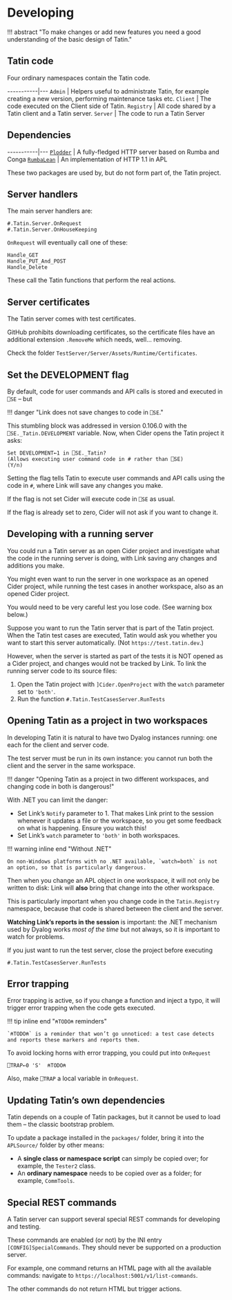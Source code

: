# Developing

!!! abstract "To make changes or add new features you need a good understanding of the basic design of Tatin."


## Tatin code

Four ordinary namespaces contain the Tatin code.

-----------|---
`Admin`    | Helpers useful to administrate Tatin, for example creating a new version, performing maintenance tasks etc.
`Client`   | The code executed on the Client side of Tatin.
`Registry` | All code shared by a Tatin client and a Tatin server.
`Server`   | The code to run a Tatin Server


## Dependencies

-----------|---
[`Plodder`](https://github.com/aplteam/Plodder) | A fully-fledged HTTP server based on Rumba and Conga
[`RumbaLean`](https://github.com/aplteam/RumbaLean) | An implementation of HTTP 1.1 in APL

These two packages are used by, but do not form part of, the Tatin project.


## Server handlers

The main server handlers are:

    #.Tatin.Server.OnRequest
    #.Tatin.Server.OnHouseKeeping

`OnRequest` will eventually call one of these:

    Handle_GET
    Handle_PUT_And_POST
    Handle_Delete

These call the Tatin functions that perform the real actions.


## Server certificates

The Tatin server comes with test certificates.

GitHub prohibits downloading certificates, so the certificate files have an additional extension `.RemoveMe` which needs, well… removing.

Check the folder `TestServer/Server/Assets/Runtime/Certificates`.



## Set the DEVELOPMENT flag

By default, code for user commands and API calls is stored and executed in `⎕SE` – but

!!! danger "Link does not save changes to code in `⎕SE`."

This stumbling block was addressed in version 0.106.0
with the `⎕SE._Tatin.DEVELOPMENT` variable.
Now, when Cider opens the Tatin project it asks:

    Set DEVELOPMENT←1 in ⎕SE._Tatin?
    (Allows executing user command code in # rather than ⎕SE)
    (Y/n)

Setting the flag tells Tatin to execute user commands and API calls using the code in `#`, where Link will save any changes you make.

If the flag is not set Cider <!-- won’t ask the question, and  --> will execute code in `⎕SE` as usual.

If the flag is already set to zero, Cider will not ask if you want to change it.

<!-- 
FIXME
Can this be right? Cider will ask if you want the flag set, but only if the flag is already set?
 -->


## Developing with a running server

You could run a Tatin server as an open Cider project
and investigate what the code in the running server is doing, with Link saving any changes and additions you make.

You might even want to run the server in one workspace as an opened Cider project, while running the test cases in another workspace, also as an opened Cider project.

You would need to be very careful lest you lose code. (See warning box below.)

Suppose you want to run the Tatin server that is part of the Tatin project.
When the Tatin test cases are executed, Tatin would ask you whether you want to start this server automatically.
(Not `https://test.tatin.dev`.)

However, when the server is started as part of the tests it is NOT opened as a Cider project, and changes would not be tracked by Link.
To link the running server code to its source files:

1. Open the Tatin project with `]Cider.OpenProject` with the `watch` parameter set to `'both'`.
1. Run the function `#.Tatin.TestCasesServer.RunTests`


## Opening Tatin as a project in two workspaces

In developing Tatin it is natural to have two Dyalog instances running: one each for the client and server code.

The test server must be run in its own instance: you cannot run both the client and the server in the same workspace.

!!! danger "Opening Tatin as a project in two different workspaces, and changing code in both is dangerous!"

With .NET you can limit the danger:

-   Set Link’s `Notify` parameter to 1. That makes Link print to the session whenever it updates a file or the workspace, so you get some feedback on what is happening. Ensure you watch this!
-   Set Link’s `watch` parameter to `'both'` in both workspaces.

!!! warning inline end "Without .NET"

    On non-Windows platforms with no .NET available, `watch=both` is not an option, so that is particularly dangerous.

Then when you change an APL object in one workspace, it will not only be written to disk: Link will **also** bring that change into the other workspace.

This is particularly important when you change code in the `Tatin.Registry` namespace, because that code is shared between the client and the server.

**Watching Link’s reports in the session**
is important: the .NET mechanism used by Dyalog works _most of the time_ but not always, so it is important to watch for problems.

If you just want to run the test server, close the project before executing

    #.Tatin.TestCasesServer.RunTests


## Error trapping

Error trapping is active, so if you change a function and inject a typo, it will trigger error trapping when the code gets executed.

!!! tip inline end "`⍝TODO⍝` reminders"

    `⍝TODO⍝` is a reminder that won’t go unnoticed: a test case detects and reports these markers and reports them.

To avoid locking horns with error trapping, you could put into `OnRequest`

    ⎕TRAP←0 'S'  ⍝TODO⍝

Also, make `⎕TRAP` a local variable in `OnRequest`.


## Updating Tatin’s own dependencies

Tatin depends on a couple of Tatin packages, but it cannot be used to load them – the classic bootstrap problem.

To update a package installed in the `packages/` folder, bring it into the `APLSource/` folder by other means:

-   A **single class or namespace script** can simply be copied over; for example, the `Tester2` class.
-   An **ordinary namespace** needs to be copied over as a folder; for example, `CommTools`.



## Special REST commands

A Tatin server can support several special REST commands for developing and testing.

These commands are enabled (or not) by the INI entry `[CONFIG]SpecialCommands`.
They should never be supported on a production server.

For example, one command returns an HTML page with all the available commands: navigate to `https://localhost:5001/v1/list-commands`.

The other commands do not return HTML but trigger actions.


